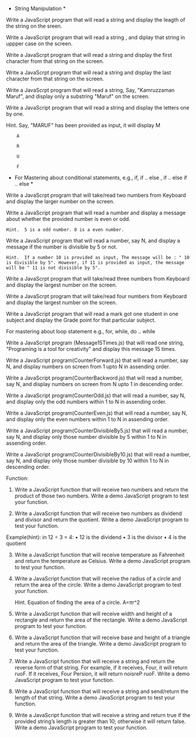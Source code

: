 * String Manipulation *


Write a JavaScript program that will read a string and display the leagth of the string on the sreen.

Write a JavaScript program that will read  a string ,  and diplay that string in uppper case  on the screen.

Write a JavaScrpt program that will read a string  and display the first character from that string on the screen.

Write a JavaScrpt program that will read a string  and display the last character from that string on the screen.

Write a JavaScrpt program that will read a string, Say, "Kamruzzaman Maruf",  and display only a substring "Maruf" on the screen.

Write a JavaScript program that will read a string and display the letters one by one. 

Hint. Say, "MARUF" has been provided as input, it will display
        M

        A

        R

        U
        
        F  







*  For Mastering about conditional statements, e.g., if, if .. else , if .. else if .. else * 


Write a JavaScrpt program that will take/read two numbers from Keyboard and display the larger number on the screen.

Write a JavaScript program that will read  a number and display a message about whether the provided number is even or odd.

	Hint.  5 is a odd number. 8 is a even number.


Write a JavaScript program that will read  a number, say N, and display a message  if  the number is divisible by 5 or not.
	
	Hint.  If a number 10 is provided as input, The message will be : " 10 is divisible by 5". However, if 11 is provided as input, the message will be " 11 is not divisible by 5".


Write a JavaScrpt program that will take/read three numbers from Keyboard and display the largest number on the screen.

Write a JavaScrpt program that will take/read four numbers from Keyboard and display the largest number on the screen.


Write a JavaScript program that will read a mark got one student in one subject and display the Grade point for that particular subject.














For mastering about loop statement e.g., for, while, do .. while

Write a JavaScript program (Message15Times.js) that will read one string, "Programing is a tool for creativity" and display this message 15 times.

Write a JavaScript program(CounterForward.js) that will read a number, say N, and display numbers on screen from 1 upto N in assending order.

Write a JavaScript program(CounterBackword.js) that will read a number, say N, and display numbers on screen from N upto 1 in descending order.

Write a JavaScript program(CounterOdd.js) that will read a number, say N, and display only the odd numbers within 1 to N in assending order.

Write a JavaScript program(CounterEven.js) that will read a number, say N, and display only the even numbers within 1 to N in assending order.

Write a JavaScript program(CounterDivisibleBy5.js) that will read a number, say N, and display only those number divisible by 5 within 1 to N in assending order.

Write a JavaScript program(CounterDivisibleBy10.js) that will read a number, say N, and display only those number divisible by 10 within 1 to N in descending order.







Function:






1.	Write a JavaScript function that will receive two numbers and return the product of those two numbers. Write a demo JavaScript program to test your function.

2.	Write a JavaScript function that will receive two numbers as dividend and divisor and return the quotient. Write a demo JavaScript program to test your function.
 
 Example(hint): in 12 ÷ 3 = 4:
•	12 is the dividend
•	3 is the divisor
•	4 is the quotient

  

3.	Write a JavaScript function that will receive temperature as Fahrenheit and return the temperature as Celsius. Write a demo JavaScript program to test your function.

4.	Write a JavaScript function that will receive the radius of a circle and return the area of the circle. Write a demo JavaScript program to test your function.

	Hint. Equation of finding the area of a circle.
					A=πr^2


5.	 Write a JavaScript function that will receive width and height of a rectangle and return the area of the rectangle. Write a demo JavaScript program to test your function.
6.	Write a JavaScript function that will receive base and height of a triangle and return the area of the triangle. Write a demo JavaScript program to test your function.
7.	Write a JavaScript function that will receive a string and return the reverse form of that string. For example, if it receives, Four, it will return ruoF. If it receives, Four Persion, it will return noisreP ruoF. Write a demo JavaScript program to test your function.
8.	Write a JavaScript function that will receive a string and send/return the length of that string. Write a demo JavaScript program to test your function.
9.	Write a JavaScript function that will receive a string and return true if the provided string’s length is greater than 10; otherwise it will return false. Write a demo JavaScript program to test your function.
